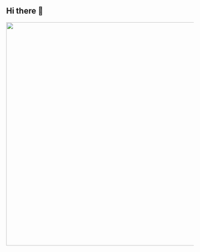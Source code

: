 ## Hi there 👋
<div id="header" align="center">
  <img src="https://media.giphy.com/media/4W5DaZJ60BCyDnzRD7/giphy.gif?cid=ecf05e47oo9xdzhmqfqokphlhuxfgv5hfhw3r323su7igdxn&ep=v1_gifs_search&rid=giphy.gif" width="600"/>
</div> 
<!--
**Hdodjdbeh/Hdodjdbeh** is a ✨ _special_ ✨ repository because its `README.md` (this file) appears on your GitHub profile.

Here are some ideas to get you started:

- 🔭 I’m currently working on ...
- 🌱 I’m currently learning ...
- 👯 I’m looking to collaborate on ...
- 🤔 I’m looking for help with ...
- 💬 Ask me about ...
- 📫 How to reach me: ...
- 😄 Pronouns: ...
- ⚡ Fun fact: ...
-->
